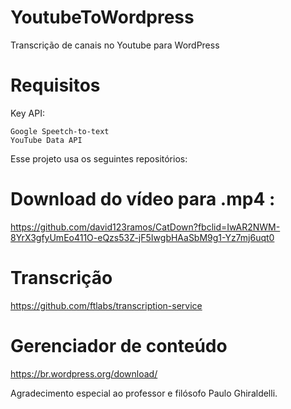 # YoutubeToWordpress
Transcrição de canais no Youtube para WordPress

# Requisitos

Key API:
    
    Google Speetch-to-text
    YouTube Data API

Esse projeto usa os seguintes repositórios:

# Download do vídeo para .mp4 : 

https://github.com/david123ramos/CatDown?fbclid=IwAR2NWM-8YrX3gfyUmEo411O-eQzs53Z-jF5IwgbHAaSbM9g1-Yz7mj6uqt0

# Transcrição

https://github.com/ftlabs/transcription-service

# Gerenciador de conteúdo

https://br.wordpress.org/download/

Agradecimento especial ao professor e filósofo Paulo Ghiraldelli.
